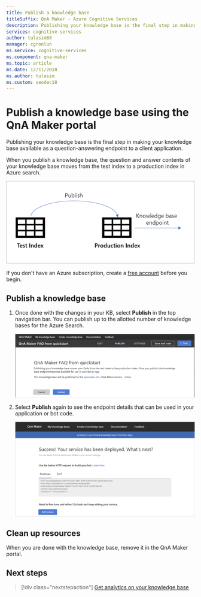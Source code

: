 ```yaml
---
title: Publish a knowledge base
titleSuffix: QnA Maker - Azure Cognitive Services
description: Publishing your knowledge base is the final step in making your knowledge base available as a question-answering endpoint. When you publish a knowledge base, the QnA contents of your knowledge base moves from the test index to a production index in Azure search.
services: cognitive-services
author: tulasim88
manager: cgronlun
ms.service: cognitive-services
ms.component: qna-maker
ms.topic: article
ms.date: 12/11/2018
ms.author: tulasim
ms.custom: seodec18
---
```

# Publish a knowledge base using the QnA Maker portal

Publishing your knowledge base is the final step in making your knowledge base available as a question-answering endpoint to a client application. 

When you publish a knowledge base, the question and answer contents of your knowledge base moves from the test index to a production index in Azure search.

![Publish prod test index](../media/qnamaker-how-to-publish-kb/publish-prod-test.png)

If you don't have an Azure subscription, create a [free account](https://azure.microsoft.com/free/?WT.mc_id=A261C142F) before you begin. 

## Publish a knowledge base

1. Once done with the changes in your KB, select **Publish** in the top navigation bar. You can publish up to the allotted number of knowledge bases for the Azure Search. 

    ![Publish knowledge base](../media/qnamaker-how-to-publish-kb/publish.png)

2. Select **Publish** again to see the endpoint details that can be used in your application or bot code.

    ![Successfully published knowledge base](../media/qnamaker-how-to-publish-kb/publish-success.png)
	
## Clean up resources

When you are done with the knowledge base, remove it in the QnA Maker portal.

## Next steps

> [!div class="nextstepaction"]
> [Get analytics on your knowledge base](./get-analytics-knowledge-base.md)
